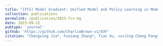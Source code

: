 ```yaml
---
title: "[FCS] Model Gradient: Unified Model and Policy Learning in Model-based Reinforcement Learning"
collection: publications
permalink: /publication/2023-fcs-mg
date: 2023-09-22
pubtype: 'journal'
github: 'https://github.com/CharlieBrown-v1/O3F'
citation: "Chengxing Jia*, Fuxiang Zhang*, Tian Xu, <u>Jing-Cheng Pang</u>, Zongzhang Zhang and Yang Yu. <i> Model Gradient: Unified Model and Policy Learning in Model-based Reinforcement Learning. </i>  <b>Frontiers of Computer Science</b>, to appear."
---
```

